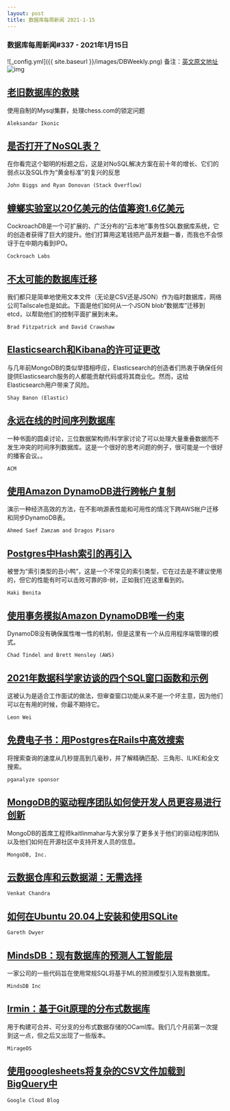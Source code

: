 ```yaml
---
layout: post
title: 数据库每周新闻 2021-1-15
---
```

### 数据库每周新闻#337 - 2021年1月15日
![_config.yml]({{ site.baseurl }}/images/DBWeekly.png)
备注：[英文原文地址](https://dbweekly.com/issues/337)
![img](https://res.cloudinary.com/cpress/image/upload/w_1280,e_sharpen:60/dxtzth7bfiqcmt40gsot.jpg)


## [老旧数据库的救赎](https://dbweekly.com/link/101378/web)
使用自制的Mysql集群，处理chess.com的锁定问题

`Aleksandar Ikonic`


## [是否打开了NoSQL表？](https://dbweekly.com/link/101380/web)
在你看完这个聪明的标题之后，这是对NoSQL解决方案在前十年的增长、它们的弱点以及SQL作为“黄金标准”的复兴的反思

`John Biggs and Ryan Donovan (Stack Overflow)`


## [蟑螂实验室以20亿美元的估值筹资1.6亿美元](https://dbweekly.com/link/101382/web)
CockroachDB是一个可扩展的、广泛分布的“云本地”事务性SQL数据库系统，它的创造者获得了巨大的提升。他们打算用这笔钱把产品开发翻一番，而我也不会惊讶于在中期内看到IPO。

`Cockroach Labs`


## [不太可能的数据库迁移](https://dbweekly.com/link/101383/web)
我们都只是简单地使用文本文件（无论是CSV还是JSON）作为临时数据库，网络公司Tailscale也是如此。下面是他们如何从一个JSON blob“数据库”迁移到etcd，以帮助他们的控制平面扩展到未来。

`Brad Fitzpatrick and David Crawshaw`


## [Elasticsearch和Kibana的许可证更改](https://dbweekly.com/link/101384/web)
与几年前MongoDB的类似举措相呼应，Elasticsearch的创造者们热衷于确保任何提供Elasticsearch服务的人都能贡献代码或将其商业化。然而，这给Elasticsearch用户带来了风险。

`Shay Banon (Elastic)`


## [永远在线的时间序列数据库](https://dbweekly.com/link/101387/web)
一种书面的圆桌讨论，三位数据架构师/科学家讨论了可以处理大量重叠数据而不发生冲突的时间序列数据库。这是一个很好的思考问题的例子，很可能是一个很好的播客会议。。

`ACM`


## [使用Amazon DynamoDB进行跨帐户复制](https://dbweekly.com/link/101388/web)
演示一种经济高效的方法，在不影响源表性能和可用性的情况下跨AWS帐户迁移和同步DynamoDB表。

`Ahmed Saef Zamzam and Dragos Pisaro`


## [Postgres中Hash索引的再引入](https://dbweekly.com/link/101389/web)
被誉为“索引类型的丑小鸭”，这是一个不常见的索引类型，它在过去是不建议使用的，但它的性能有时可以击败可靠的B-树，正如我们在这里看到的。

`Haki Benita`


## [使用事务模拟Amazon DynamoDB唯一约束](https://dbweekly.com/link/101390/web)
DynamoDB没有确保属性唯一性的机制，但是这里有一个从应用程序端管理的模式。

`Chad Tindel and Brett Hensley (AWS)`


## [2021年数据科学家访谈的四个SQL窗口函数和示例](https://dbweekly.com/link/101391/web)
这被认为是适合工作面试的做法，但审查窗口功能从来不是一个坏主意，因为他们可以在有用的时候，你最不期待它。

`Leon Wei`


## [免费电子书：用Postgres在Rails中高效搜索](https://dbweekly.com/link/101392/web)
将搜索查询的速度从几秒提高到几毫秒，并了解精确匹配、三角形、ILIKE和全文搜索。

`pganalyze sponsor`


## [MongoDB的驱动程序团队如何使开发人员更容易进行创新](https://dbweekly.com/link/101393/web)
MongoDB的首席工程师kaitlinmahar与大家分享了更多关于他们的驱动程序团队以及他们如何在开源社区中支持开发人员的信息。

`MongoDB, Inc.`


## [云数据仓库和云数据湖：无需选择](https://dbweekly.com/link/101394/web)


`Venkat Chandra`


## [如何在Ubuntu 20.04上安装和使用SQLite](https://dbweekly.com/link/101395/web)


`Gareth Dwyer`


## [MindsDB：现有数据库的预测人工智能层](https://dbweekly.com/link/101396/web)
一家公司的一些代码旨在使用常规SQL将基于ML的预测模型引入现有数据库。

`MindsDB Inc`


## [Irmin：基于Git原理的分布式数据库](https://dbweekly.com/link/101398/web)
用于构建可合并、可分支的分布式数据存储的OCaml库。我们几个月前第一次提到这一点，但之后又出现了一些版本。

`MirageOS`


## [使用googlesheets将复杂的CSV文件加载到BigQuery中](https://dbweekly.com/link/101399/web)


`Google Cloud Blog`
